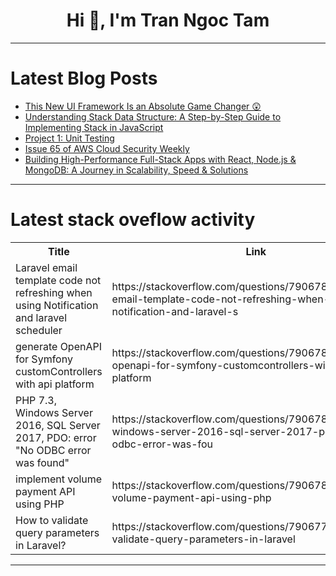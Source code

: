 <h1 align="center">Hi 👋, I'm Tran Ngoc Tam</h1>

---

# Latest Blog Posts 
<!-- BLOG-POST-LIST:START -->
- [This New UI Framework Is an Absolute Game Changer 😲](https://dev.to/safdarali/this-new-ui-framework-is-an-absolute-game-changer-3oa7)
- [Understanding Stack Data Structure: A Step-by-Step Guide to Implementing Stack in JavaScript](https://dev.to/emmanuelayinde/understanding-stack-data-structure-a-step-by-step-guide-to-implementing-stack-in-javascript-3f62)
- [Project 1: Unit Testing](https://dev.to/paperdrago/project-1-unit-testing-403m)
- [Issue 65 of AWS Cloud Security Weekly](https://dev.to/aws-builders/issue-65-of-aws-cloud-security-weekly-1a7o)
- [Building High-Performance Full-Stack Apps with React, Node.js &amp; MongoDB: A Journey in Scalability, Speed &amp; Solutions](https://dev.to/mukhilpadmanabhan/building-high-performance-full-stack-apps-with-react-nodejs-mongodb-a-journey-in-scalability-speed-solutions-3fk0)
<!-- BLOG-POST-LIST:END -->

---

# Latest stack oveflow activity
<table>
  <tr><th>Title</th><th>Link</th></tr>
  <!-- STACKOVERFLOW:START --><tr><td>Laravel email template code not refreshing when using Notification and laravel scheduler</td><td>https://stackoverflow.com/questions/79067864/laravel-email-template-code-not-refreshing-when-using-notification-and-laravel-s</td></tr><tr><td>generate OpenAPI for Symfony customControllers with api platform</td><td>https://stackoverflow.com/questions/79067827/generate-openapi-for-symfony-customcontrollers-with-api-platform</td></tr><tr><td>PHP 7.3, Windows Server 2016, SQL Server 2017, PDO: error &quot;No ODBC error was found&quot;</td><td>https://stackoverflow.com/questions/79067818/php-7-3-windows-server-2016-sql-server-2017-pdo-error-no-odbc-error-was-fou</td></tr><tr><td>implement volume payment API using PHP</td><td>https://stackoverflow.com/questions/79067813/implement-volume-payment-api-using-php</td></tr><tr><td>How to validate query parameters in Laravel?</td><td>https://stackoverflow.com/questions/79067751/how-to-validate-query-parameters-in-laravel</td></tr><!-- STACKOVERFLOW:END -->
</table>

---


